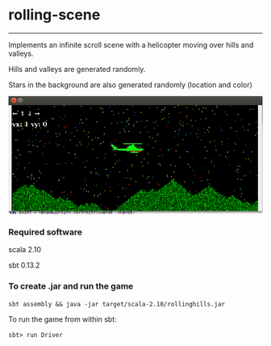 # rolling-scene
----------------

Implements an infinite scroll scene with a helicopter moving over hills and valleys.

Hills and valleys are generated randomly.

Stars in the background are also generated randomly (location and color)


![sample image!](./src/main/resources/sample/rollingImage.png)

### Required software

scala 2.10

sbt 0.13.2

<h3>To create .jar and run the game</h3>

```
sbt assembly && java -jar target/scala-2.10/rollinghills.jar
````

To run the game from within sbt:

```
sbt> run Driver
```
